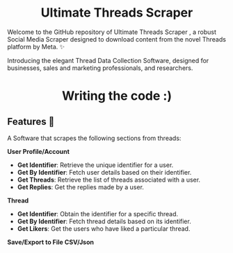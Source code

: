 <h1 align="center">Ultimate Threads Scraper</h1>

Welcome to the GitHub repository of Ultimate Threads Scraper , a robust Social Media Scraper designed to download content from the novel Threads platform by Meta. ✨

Introducing the elegant Thread Data Collection Software, designed for businesses, sales and marketing professionals, and researchers.




<h1 align="center">Writing the code :) </h1>


## Features 🚀

A Software that scrapes the following sections from threads:

**User Profile/Account**

- **Get Identifier**: Retrieve the unique identifier for a user.
- **Get By Identifier**: Fetch user details based on their identifier.
- **Get Threads**: Retrieve the list of threads associated with a user.
- **Get Replies**: Get the replies made by a user.

**Thread**

- **Get Identifier**: Obtain the identifier for a specific thread.
- **Get By Identifier**: Fetch thread details based on its identifier.
- **Get Likers**: Get the users who have liked a particular thread.

**Save/Export to File CSV/Json**
